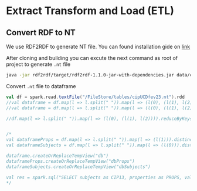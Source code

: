 # Extract Transform and Load (ETL)

## Convert RDF to NT

We use RDF2RDF to generate NT file.
You can found installation gide on [link](https://github.com/architolk/rdf2rdf)

After cloning and building you can excute the next command as root of project to generate `.nt` file

```bash
java -jar rdf2rdf/target/rdf2rdf-1.1.0-jar-with-dependencies.jar data/cipUCDfev23.rdf.xml data/cipUCDfev23.nt
```

Convert `.nt` file to dataframe
```scala
val df = spark.read.textFile("/FileStore/tables/cipUCDfev23.nt").rdd
//val dataframe = df.map(l => l.split(" ")).map(l => (l(0), (l(1), l(2)))).toDF("subject", "propeties")
//val dataframe = df.map(l => l.split(" ")).map(l => (l(0), (l(1), l(2)))).reduce

//df.map(l => l.split(" ")).map(l => (l(0), (l(1), l(2)))).reduceByKey{ (m1, m2) => println(m2) }


/*
val dataframeProps = df.map(l => l.split(" ")).map(l => (l(1))).distinct.toDF("properties")
val dataframeSubjects = df.map(l => l.split(" ")).map(l => (l(0))).distinct.toDF("subjects")

dataframe.createOrReplaceTempView("db")
dataframeProps.createOrReplaceTempView("dbProps")
dataframeSubjects.createOrReplaceTempView("dbSubjects")

val res = spark.sql("SELECT subjects as CIP13, properties as PROPS, value as o FROM dbProps, dbSubjects LEFT OUTER JOIN db WHERE db.subject = dbSubjects.subjects AND db.property = dbProps.properties")
*/

```